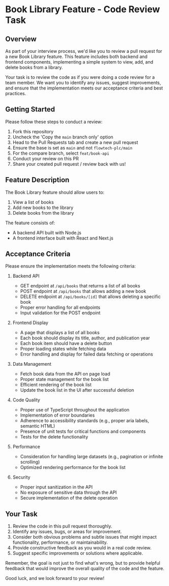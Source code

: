 # Book Library Feature - Code Review Task

## Overview

As part of your interview process, we'd like you to review a pull request for a new Book Library feature. This feature includes both backend and frontend components, implementing a simple system to view, add, and delete books from a library.

Your task is to review the code as if you were doing a code review for a team member. We want you to identify any issues, suggest improvements, and ensure that the implementation meets our acceptance criteria and best practices.

## Getting Started

Please follow these steps to conduct a review:

1. Fork this repository
2. Uncheck the 'Copy the `main` branch only' option
3. Head to the Pull Requests tab and create a new pull request
4. Ensure the base is set as `main` and not `flowtech-plc/main`
5. For the compare branch, select `feat/book-api`
6. Conduct your review on this PR
7. Share your created pull request / review back with us!

## Feature Description

The Book Library feature should allow users to:

1. View a list of books
2. Add new books to the library
3. Delete books from the library

The feature consists of:

- A backend API built with Node.js
- A frontend interface built with React and Next.js

## Acceptance Criteria

Please ensure the implementation meets the following criteria:

1. Backend API

   - GET endpoint at `/api/books` that returns a list of all books
   - POST endpoint at `/api/books` that allows adding a new book
   - DELETE endpoint at `/api/books/[id]` that allows deleting a specific book
   - Proper error handling for all endpoints
   - Input validation for the POST endpoint

2. Frontend Display

   - A page that displays a list of all books
   - Each book should display its title, author, and publication year
   - Each book item should have a delete button
   - Proper loading states while fetching data
   - Error handling and display for failed data fetching or operations

3. Data Management

   - Fetch book data from the API on page load
   - Proper state management for the book list
   - Efficient rendering of the book list
   - Update the book list in the UI after successful deletion

4. Code Quality

   - Proper use of TypeScript throughout the application
   - Implementation of error boundaries
   - Adherence to accessibility standards (e.g., proper aria labels, semantic HTML)
   - Presence of unit tests for critical functions and components
   - Tests for the delete functionality

5. Performance

   - Consideration for handling large datasets (e.g., pagination or infinite scrolling)
   - Optimized rendering performance for the book list

6. Security
   - Proper input sanitization in the API
   - No exposure of sensitive data through the API
   - Secure implementation of the delete operation

## Your Task

1. Review the code in this pull request thoroughly.
2. Identify any issues, bugs, or areas for improvement.
3. Consider both obvious problems and subtle issues that might impact functionality, performance, or maintainability.
4. Provide constructive feedback as you would in a real code review.
5. Suggest specific improvements or solutions where applicable.

Remember, the goal is not just to find what's wrong, but to provide helpful feedback that would improve the overall quality of the code and the feature.

Good luck, and we look forward to your review!
